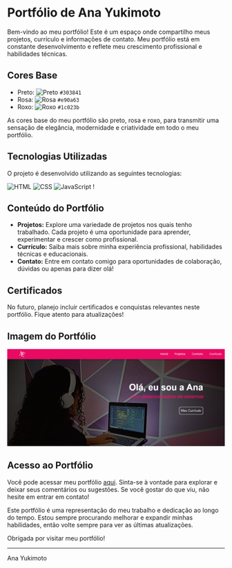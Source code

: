 # Portfólio de Ana Yukimoto

Bem-vindo ao meu portfólio! Este é um espaço onde compartilho meus projetos, currículo e informações de contato. Meu portfólio está em constante desenvolvimento e reflete meu crescimento profissional e habilidades técnicas.

## Cores Base

- Preto: ![Preto](https://via.placeholder.com/15/303841/000000?text=+) `#303841`
- Rosa: ![Rosa](https://via.placeholder.com/15/E90A63/000000?text=+) `#e90a63`
- Roxo: ![Roxo](https://via.placeholder.com/15/1C023B/000000?text=+) `#1c023b`

As cores base do meu portfólio são preto, rosa e roxo, para transmitir uma sensação de elegância, modernidade e criatividade em todo o meu portfólio.

## Tecnologias Utilizadas

O projeto é desenvolvido utilizando as seguintes tecnologias:

![HTML](https://img.icons8.com/color/48/000000/html-5.png) ![CSS](https://img.icons8.com/color/48/000000/css3.png) ![JavaScript](https://img.icons8.com/color/48/000000/javascript.png) !

## Conteúdo do Portfólio

- **Projetos:** Explore uma variedade de projetos nos quais tenho trabalhado. Cada projeto é uma oportunidade para aprender, experimentar e crescer como profissional.
- **Currículo:** Saiba mais sobre minha experiência profissional, habilidades técnicas e educacionais.
- **Contato:** Entre em contato comigo para oportunidades de colaboração, dúvidas ou apenas para dizer olá!

## Certificados

No futuro, planejo incluir certificados e conquistas relevantes neste portfólio. Fique atento para atualizações!

## Imagem do Portfólio

![Imagem do Portfólio de Ana Yukimoto](./imgPortfolio.png)

## Acesso ao Portfólio

Você pode acessar meu portfólio [aqui](https://anayukimoto.github.io/). Sinta-se à vontade para explorar e deixar seus comentários ou sugestões. Se você gostar do que viu, não hesite em entrar em contato!

Este portfólio é uma representação do meu trabalho e dedicação ao longo do tempo. Estou sempre procurando melhorar e expandir minhas habilidades, então volte sempre para ver as últimas atualizações.

Obrigada por visitar meu portfólio!

---
Ana Yukimoto
